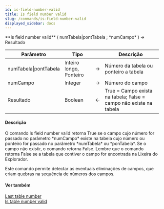 ```yaml
---
id: is-field-number-valid
title: Is field number valid
slug: /commands/is-field-number-valid
displayed_sidebar: docs
---
```


<!--REF #_command_.Is field number valid.Syntax-->**Is field number valid** ( numTabela|pontTabela ; *numCampo* ) -> Resultado<!-- END REF-->
<!--REF #_command_.Is field number valid.Params-->
| Parâmetro | Tipo |  | Descrição |
| --- | --- | --- | --- |
| numTabela&#124;pontTabela | Inteiro longo, Ponteiro | &#8594;  | Número da tabela ou ponteiro a tabela |
| numCampo | Integer | &#8594;  | Número do campo |
| Resultado | Boolean | &#8592; | True = Campo exista na tabela; False = campo não existe na tabela |

<!-- END REF-->

#### Descrição 

<!--REF #_command_.Is field number valid.Summary-->O comando Is field number valid retorna True se o campo cujo número for passado no parâmetro *numCampo* existe na tabela cujo número ou ponteiro for passado no parâmetro *numTabela* ou *ponTabela*.<!-- END REF--> Se o campo não existir, o comando retorna False. Lembre que o comando retorna False se a tabela que contiver o campo for encontrada na Lixeira do Explorador.  
  
Este comando permite detectar as eventuais eliminações de campos, que criam quebras na sequência de números dos campos.

#### Ver também 

[Last table number](last-table-number.md)  
[Is table number valid](is-table-number-valid.md)  
